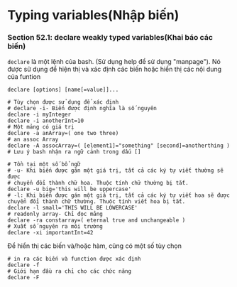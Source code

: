 # Typing variables(Nhập biến)
### Section 52.1: declare weakly typed variables(Khai báo các biến)
`declare` là một lệnh của bash. (Sử dụng help để sử dụng "manpage"). Nó được sử dụng để hiện thị và xác định các biến hoặc hiển thị các nội dung của funtion 
```
declare [options] [name[=value]]...
```

```
# Tùy chọn được sử dụng để xác định
# declare -i- Biến được định nghĩa là số nguyên
declare -i myInteger
declare -i anotherInt=10
# Một mảng có giá trị
declare -a anArray=( one two three)
# an assoc Array
declare -A assocArray=( [element1]="something" [second]=anotherthing )
# Lưu ý bash nhận ra ngữ cảnh trong dấu []

# Tồn tại một số bổ ngữ
# -u- Khi biến được gán một giá trị, tất cả các ký tự viết thường sẽ được
# chuyển đổi thành chữ hoa. Thuộc tính chữ thường bị tắt.
declare -u big='this will be uppercase'
# -l: Khi biến được gán một giá trị, tất cả các ký tự viết hoa sẽ được chuyển đổi thành chữ thường. Thuộc tính viết hoa bị tắt.
declare -l small='THIS WILL BE LOWERCASE'
# readonly array- Chỉ đọc mảng
declare -ra constarray=( eternal true and unchangeable )
# Xuất số nguyên ra môi trường
declare -xi importantInt=42
```
Để hiển thị các biến và/hoặc hàm, cũng có một số tùy chọn
```
# in ra các biến và function được xác định
declare -f
# Giới hạn đầu ra chỉ cho các chức năng
declare -F
```
